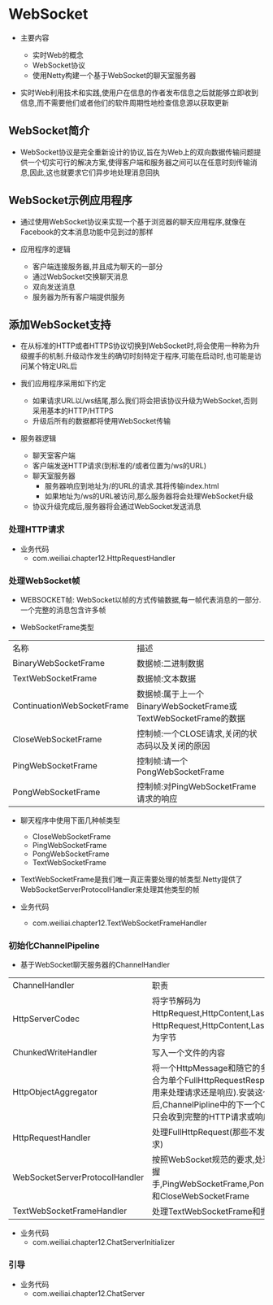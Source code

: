 # WebSocket

- 主要内容
    - 实时Web的概念
    - WebSocket协议
    - 使用Netty构建一个基于WebSocket的聊天室服务器

- 实时Web利用技术和实践,使用户在信息的作者发布信息之后就能够立即收到信息,而不需要他们或者他们的软件周期性地检查信息源以获取更新

## WebSocket简介

- WebSocket协议是完全重新设计的协议,旨在为Web上的双向数据传输问题提供一个切实可行的解决方案,使得客户端和服务器之间可以在任意时刻传输消息,因此,这也就要求它们异步地处理消息回执

## WebSocket示例应用程序

- 通过使用WebSocket协议来实现一个基于浏览器的聊天应用程序,就像在Facebook的文本消息功能中见到过的那样

- 应用程序的逻辑
    - 客户端连接服务器,并且成为聊天的一部分
    - 通过WebSocket交换聊天消息
    - 双向发送消息
    - 服务器为所有客户端提供服务

## 添加WebSocket支持

- 在从标准的HTTP或者HTTPS协议切换到WebSocket时,将会使用一种称为升级握手的机制.升级动作发生的确切时刻特定于程序,可能在启动时,也可能是访问某个特定URL后
- 我们应用程序采用如下约定
    - 如果请求URL以/ws结尾,那么我们将会把该协议升级为WebSocket,否则采用基本的HTTP/HTTPS
    - 升级后所有的数据都将使用WebSocket传输

- 服务器逻辑
    - 聊天室客户端
    - 客户端发送HTTP请求(到标准的/或者位置为/ws的URL)
    - 聊天室服务器
        - 服务器响应到地址为/的URL的请求.其将传输index.html
        - 如果地址为/ws的URL被访问,那么服务器将会处理WebSocket升级
    - 协议升级完成后,服务器将会通过WebSocket发送消息

### 处理HTTP请求

- 业务代码
    - com.weiliai.chapter12.HttpRequestHandler

### 处理WebSocket帧

- WEBSOCKET帧: WebSocket以帧的方式传输数据,每一帧代表消息的一部分.一个完整的消息包含许多帧

- WebSocketFrame类型

<table>
  <tr>
    <td>名称</td>
    <td>描述</td>
  </tr>
  <tr>
    <td>BinaryWebSocketFrame</td>
    <td>数据帧:二进制数据</td>
  </tr>
  <tr>
    <td>TextWebSocketFrame</td>
    <td>数据帧:文本数据</td>
  </tr>
  <tr>
    <td>ContinuationWebSocketFrame</td>
    <td>数据帧:属于上一个BinaryWebSocketFrame或TextWebSocketFrame的数据</td>
  </tr>
  <tr>
    <td>CloseWebSocketFrame</td>
    <td>控制帧:一个CLOSE请求,关闭的状态码以及关闭的原因</td>
  </tr>
  <tr>
    <td>PingWebSocketFrame</td>
    <td>控制帧:请一个PongWebSocketFrame</td>
  </tr>
  <tr>
    <td>PongWebSocketFrame</td>
    <td>控制帧:对PingWebSocketFrame请求的响应</td>
  </tr>
</table>

- 聊天程序中使用下面几种帧类型
    - CloseWebSocketFrame
    - PingWebSocketFrame
    - PongWebSocketFrame
    - TextWebSocketFrame

- TextWebSocketFrame是我们唯一真正需要处理的帧类型.Netty提供了WebSocketServerProtocolHandler来处理其他类型的帧

- 业务代码
    - com.weiliai.chapter12.TextWebSocketFrameHandler

### 初始化ChannelPipeline

- 基于WebSocket聊天服务器的ChannelHandler

<table>
  <tr>
    <td>ChannelHandler</td>
    <td>职责</td>
  </tr>
  <tr>
    <td>HttpServerCodec</td>
    <td>将字节解码为HttpRequest,HttpContent,LastHttpContent.并将HttpRequest,HttpContent,LastHttpContent编码为字节</td>
  </tr>
  <tr>
    <td>ChunkedWriteHandler</td>
    <td>写入一个文件的内容</td>
  </tr>
  <tr>
    <td>HttpObjectAggregator</td>
    <td>将一个HttpMessage和随它的多个HttpMessage聚合为单个FullHttpRequestResponse(取决于它是被用来处理请求还是响应).安装这个以后,ChannelPipline中的下一个ChannelHandler将只会收到完整的HTTP请求或响应</td>
  </tr>
  <tr>
    <td>HttpRequestHandler</td>
    <td>处理FullHttpRequest(那些不发送到/ws URI的请求)</td>
  </tr>
  <tr>
    <td>WebSocketServerProtocolHandler</td>
    <td>按照WebSocket规范的要求,处理WebSocket升级握手,PingWebSocketFrame,PongWebSocketFrame和CloseWebSocketFrame</td>
  </tr>
  <tr>
    <td>TextWebSocketFrameHandler</td>
    <td>处理TextWebSocketFrame和握手完成事件</td>
  </tr>
</table>

- 业务代码
    - com.weiliai.chapter12.ChatServerInitializer

### 引导

- 业务代码
    - com.weiliai.chapter12.ChatServer














